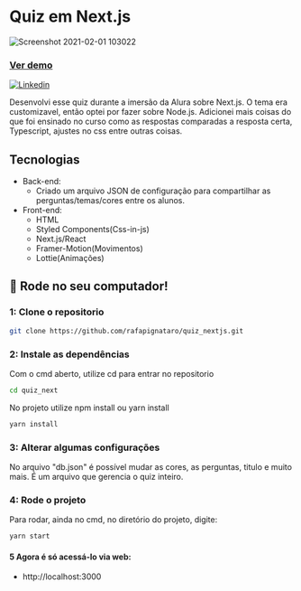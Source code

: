 <h1>Quiz em Next.js</h1>

![Screenshot 2021-02-01 103022](https://user-images.githubusercontent.com/16678782/106465582-ebcf0c00-6478-11eb-965b-7c8a5757baab.png)

<h3><a href="https://quiz-nextjs.rafapignataro.vercel.app/">Ver demo</a></h3>
<a href="https://www.linkedin.com/in/rafael-pignataro/"><img alt="Linkedin" src="https://img.shields.io/badge/-Linkedin-blue" /></a>
</p>

Desenvolvi esse quiz durante a imersão da Alura sobre Next.js. O tema era customizavel, então optei por fazer sobre Node.js. Adicionei mais coisas do que foi ensinado no curso como as respostas comparadas a resposta certa, Typescript, ajustes no css entre outras coisas.

## Tecnologias

- Back-end:
  - Criado um arquivo JSON de configuração para compartilhar as perguntas/temas/cores entre os alunos.
- Front-end:
  - HTML
  - Styled Components(Css-in-js)
  - Next.js/React
  - Framer-Motion(Movimentos)
  - Lottie(Animações)

## :rocket: Rode no seu computador!

### 1: Clone o repositorio

```sh
git clone https://github.com/rafapignataro/quiz_nextjs.git
```

### 2: Instale as dependências

Com o cmd aberto, utilize cd para entrar no repositorio

```sh
cd quiz_next
```

No projeto utilize npm install ou yarn install

```sh
yarn install
```

### 3: Alterar algumas configurações

No arquivo "db.json" é possível mudar as cores, as perguntas, titulo e muito mais. É um arquivo que gerencia o quiz inteiro.

### 4: Rode o projeto

Para rodar, ainda no cmd, no diretório do projeto, digite:

```sh
yarn start
```

#### 5 Agora é só acessá-lo via web:

- http://localhost:3000
